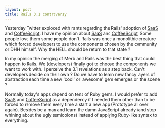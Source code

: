 ```yaml
---
layout: post
title: Rails 3.1 controversy
---
```


Yesterday Twitter exploded with rants regarding the Rails' adoption of
[SaaS](http://sass-lang.com/) and [CoffeeScript](http://coffeescript.org/). I
have my opinion about [SaaS](http://sass-lang.com/) and [CoffeeScript](http://coffeescript.org/). Some people love them some people
don't. Rails was once a monolithic creature which forced developers to use the
components chosen by the community or [DHH](http://twitter.com/#!/dhh) himself. Why the HELL should be
return to that state ? 

In my opinion the merging of Merb and Rails was the best
thing that could happen to Rails. We (developers) finally got to choose the
components we want to work with. I perceive the 3.1 revelations as a step back.
Can't developers decide on their own ? Do we have to learn new fancy layers of
abstraction each time a new 'cool' or 'awesome' gem emerges on the scene ?

Normally today's apps depend on tens of Ruby gems. I would prefer to add [SaaS](http://sass-lang.com/)
and [CoffeeScript](http://coffeescript.org/) as a dependency if I needed them other than to be forced to
remove them every time a start a new app (Prototype all over again). Besides be
a man and learn the damn JavaScript already (and stop whining about the ugly semicolons) instead of applying Ruby-like syntax to everything.
